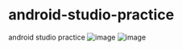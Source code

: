 # android-studio-practice
android studio practice
![image](https://user-images.githubusercontent.com/81549043/169272572-612ad061-ff87-44a7-a95c-cf34fb28374a.png)
![image](https://user-images.githubusercontent.com/81549043/169272698-56e90e9b-ad05-4b19-b85f-fd2e3028fb39.png)
